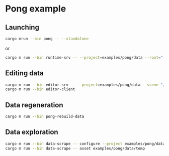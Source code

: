 # Pong example

## Launching

```sh
cargo mrun --bin pong -- --standalone
```

or

```sh
cargo m run --bin runtime-srv -- --project=examples/pong/data --root="(1d9ddd99aad89045,b3440a7c-ba07-5628-e7f8-bb89ed5de900)" --standalone
```

## Editing data

```sh
cargo m run --bin editor-srv -- --project=examples/pong/data --scene "/scene.ent"
cargo m run --bin editor-client
```

## Data regeneration

```sh
cargo m run --bin pong-rebuild-data
```

## Data exploration

```sh
cargo m run --bin data-scrape -- configure --project examples/pong/data --buildindex examples/pong/data/temp
cargo m run --bin data-scrape -- asset examples/pong/data/temp
```
